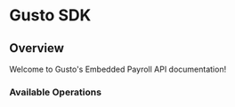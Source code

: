 # Gusto SDK

## Overview

Welcome to Gusto's Embedded Payroll API documentation!

### Available Operations

